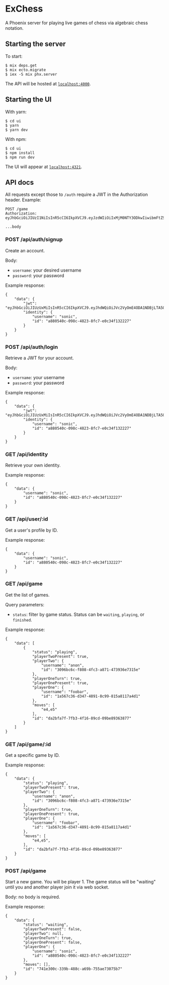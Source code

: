 # ExChess

A Phoenix server for playing live games of chess via algebraic chess
notation.

## Starting the server

To start:

```
$ mix deps.get
$ mix ecto.migrate
$ iex -S mix phx.server
```

The API will be hosted at [`localhost:4000`](http://localhost:4000).

## Starting the UI

With yarn:

```
$ cd ui
$ yarn
$ yarn dev
```

With npm:

```
$ cd ui
$ npm install
$ npm run dev
```

The UI will appear at [`localhost:4321`](http://localhost:4321).

## API docs

All requests except those to `/auth` require a JWT in the
Authorization header. Example:

```
POST /game
Authorization: eyJhbGciOiJIUzI1NiIsInR5cCI6IkpXVCJ9.eyJzdWIiOiIxMjM0NTY3ODkwIiwibmFtZSI6IkpvaG4gRG9lIiwiYWRtaW4iOnRydWV9.TJVA95OrM7E2cBab30RMHrHDcEfxjoYZgeFONFh7HgQ

...body
```

### POST /api/auth/signup

Create an account.

Body:

- `username`: your desired username
- `password`: your password

Example response:

```
{
	"data": {
		"jwt": "eyJhbGciOiJIUzUxMiIsInR5cCI6IkpXVCJ9.eyJhdWQiOiJVc2VyOmE4ODA1NDBjLTA5OGMtNDgyMy04ZmM3LWUwYzM0ZjEzMjIyNyIsImV4cCI6MTQ5NzUyMzczMCwiaWF0IjoxNDk2MzE0MTMwLCJpc3MiOiJFeENoZXNzIiwianRpIjoiM2JmOWI1YjctNGMxMS00NWEyLTk0YjUtYmI3MzQzYzRmODE5IiwicGVtIjp7fSwic3ViIjoiVXNlcjphODgwNTQwYy0wOThjLTQ4MjMtOGZjNy1lMGMzNGYxMzIyMjciLCJ0eXAiOiJhY2Nlc3MifQ.1Iu7I8vJWp_2cbbXh9F29Fv_7q9HFx2HzOBUc1Ea911Ek2t4bcRiRsALdUuP71mubj5zAw05JjMaLR5GpOwjwQ",
		"identity": {
			"username": "sonic",
			"id": "a880540c-098c-4823-8fc7-e0c34f132227"
		}
	}
}
```

### POST /api/auth/login

Retrieve a JWT for your account.

Body:

- `username`: your username
- `password`: your password

Example response:

```
{
	"data": {
		"jwt": "eyJhbGciOiJIUzUxMiIsInR5cCI6IkpXVCJ9.eyJhdWQiOiJVc2VyOmE4ODA1NDBjLTA5OGMtNDgyMy04ZmM3LWUwYzM0ZjEzMjIyNyIsImV4cCI6MTQ5NzUyMzczMCwiaWF0IjoxNDk2MzE0MTMwLCJpc3MiOiJFeENoZXNzIiwianRpIjoiM2JmOWI1YjctNGMxMS00NWEyLTk0YjUtYmI3MzQzYzRmODE5IiwicGVtIjp7fSwic3ViIjoiVXNlcjphODgwNTQwYy0wOThjLTQ4MjMtOGZjNy1lMGMzNGYxMzIyMjciLCJ0eXAiOiJhY2Nlc3MifQ.1Iu7I8vJWp_2cbbXh9F29Fv_7q9HFx2HzOBUc1Ea911Ek2t4bcRiRsALdUuP71mubj5zAw05JjMaLR5GpOwjwQ",
		"identity": {
			"username": "sonic",
			"id": "a880540c-098c-4823-8fc7-e0c34f132227"
		}
	}
}
```

### GET /api/identity

Retrieve your own identity.

Example response:

```
{
	"data": {
		"username": "sonic",
		"id": "a880540c-098c-4823-8fc7-e0c34f132227"
	}
}
```

### GET /api/user/:id

Get a user's profile by ID.

Example response:

```
{
	"data": {
		"username": "sonic",
		"id": "a880540c-098c-4823-8fc7-e0c34f132227"
	}
}
```

### GET /api/game

Get the list of games.

Query parameters:

- `status`: filter by game status. Status can be `waiting`, `playing`,
  or `finished`.

Example response:

```
{
	"data": [
		{
			"status": "playing",
			"playerTwoPresent": true,
			"playerTwo": {
				"username": "anon",
				"id": "3096bc6c-f808-4fc3-a871-473936e7315e"
			},
			"playerOneTurn": true,
			"playerOnePresent": true,
			"playerOne": {
				"username": "foobar",
				"id": "1a567c36-d347-4891-8c99-815a8117a4d1"
			},
			"moves": [
                "e4,e5"
			],
			"id": "da2bfa7f-7fb3-4f16-89cd-09be89363877"
		}
	]
}
```

### GET /api/game/:id

Get a specific game by ID.

Example response:

```
{
	"data": {
		"status": "playing",
		"playerTwoPresent": true,
		"playerTwo": {
			"username": "anon",
			"id": "3096bc6c-f808-4fc3-a871-473936e7315e"
		},
		"playerOneTurn": true,
		"playerOnePresent": true,
		"playerOne": {
			"username": "foobar",
			"id": "1a567c36-d347-4891-8c99-815a8117a4d1"
		},
		"moves": [
			"e4,e5",
		],
		"id": "da2bfa7f-7fb3-4f16-89cd-09be89363877"
	}
}
```

### POST /api/game

Start a new game. You will be player 1. The game status will be
"waiting" until you and another player join it via web socket.

Body: no body is required.

Example response:

```
{
	"data": {
		"status": "waiting",
		"playerTwoPresent": false,
		"playerTwo": null,
		"playerOneTurn": true,
		"playerOnePresent": false,
		"playerOne": {
			"username": "sonic",
			"id": "a880540c-098c-4823-8fc7-e0c34f132227"
		},
		"moves": [],
		"id": "741e300c-339b-488c-a69b-755ae73075b7"
	}
}
```

